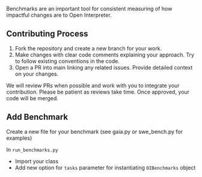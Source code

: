 Benchmarks are an important tool for consistent measuring of how impactful changes are to Open Interpreter.

## Contributing Process

1. Fork the repository and create a new branch for your work.
2. Make changes with clear code comments explaining your approach. Try to follow existing conventions in the code.
3. Open a PR into main linking any related issues. Provide detailed context on your changes.

We will review PRs when possible and work with you to integrate your contribution. Please be patient as reviews take time. Once approved, your code will be merged.

## Add Benchmark

Create a new file for your benchmark (see gaia.py or swe_bench.py for examples)

In `run_benchmarks.py`

- Import your class
- Add new option for `tasks` parameter for instantiating `OIBenchmarks` object
